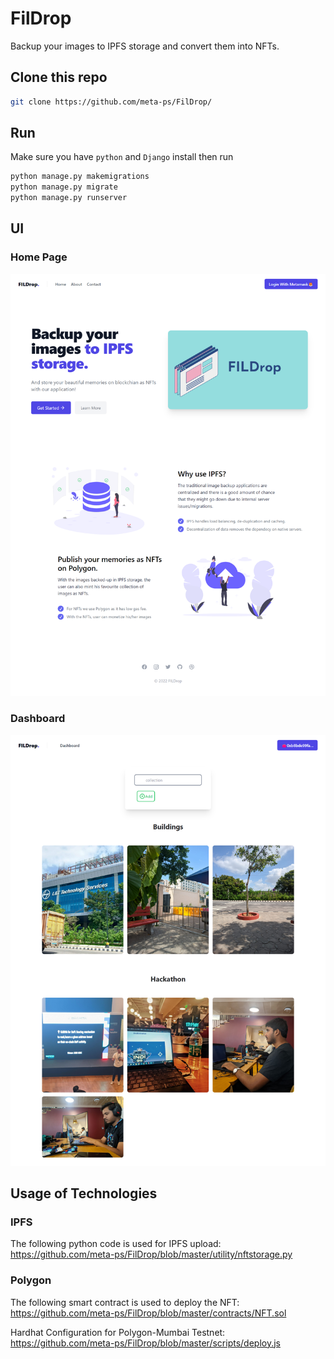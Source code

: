 # FilDrop

Backup your images to IPFS storage and convert them into NFTs.


## Clone this repo

```bash
git clone https://github.com/meta-ps/FilDrop/
```

## Run

Make sure you have `python` and `Django` install then run

```python
python manage.py makemigrations
python manage.py migrate
python manage.py runserver
```

## UI

### Home Page

![home](assets/Home.png)


### Dashboard

![dashboard](assets/Dashboard.png)

## Usage of Technologies

### IPFS

The following python code is used for IPFS upload:
https://github.com/meta-ps/FilDrop/blob/master/utility/nftstorage.py

### Polygon

The following smart contract is used to deploy the NFT:
https://github.com/meta-ps/FilDrop/blob/master/contracts/NFT.sol

Hardhat Configuration for Polygon-Mumbai Testnet:
https://github.com/meta-ps/FilDrop/blob/master/scripts/deploy.js
